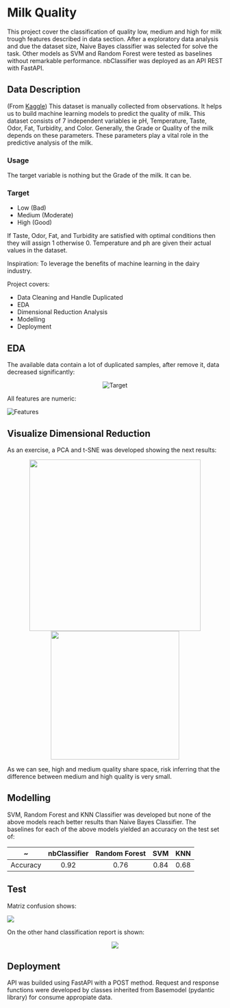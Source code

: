 # Milk Quality
This project cover the classification of quality low, medium
and high for milk trough features described in data section. After a exploratory data analysis and due the dataset size, Naive Bayes classifier was selected for solve the task. Other models  as SVM and Random Forest were tested as baselines without remarkable performance. nbClassifier was deployed as an API REST with FastAPI. 

## Data Description
(From [Kaggle](https://www.kaggle.com/datasets/cpluzshrijayan/milkquality/data))
This dataset is manually collected from observations. It helps us to build machine learning models to predict the quality of milk.
This dataset consists of 7 independent variables ie pH, Temperature, Taste, Odor, Fat, Turbidity, and Color.
Generally, the Grade or Quality of the milk depends on these parameters. These parameters play a vital role in the predictive analysis of the milk.

### Usage
The target variable is nothing but the Grade of the milk. It can be.

### Target

- Low (Bad)
- Medium (Moderate)
- High (Good)


If Taste, Odor, Fat, and Turbidity are satisfied with optimal conditions then they will assign 1 otherwise 0.
Temperature and ph are given their actual values in the dataset.

Inspiration: To leverage the benefits of machine learning in the dairy industry.

Project covers:
- Data Cleaning and Handle Duplicated
- EDA
- Dimensional Reduction Analysis
- Modelling
- Deployment

## EDA
The available data contain a lot of duplicated samples, after remove it, data decreased significantly:

<div align="center">
  
![Target](reports/target_proportion.png)
</div>

All features are numeric:

![Features](reports/histogram_matrix.png)

## Visualize Dimensional Reduction
As an exercise, a PCA and t-SNE was developed showing the next results:

<p align="middle"> 
  <img src="reports\Projections from PCA 3D.png" width="400" />
  <img src="reports\Projections from t-SNE 3D.png" width="300" />
</p>

As we can see, high and medium quality share space, risk inferring that the difference between medium and high quality is very small.

## Modelling
SVM, Random Forest and KNN Classifier was developed but none of the above models reach better results than Naive Bayes Classifier. The baselines for each of the above models yielded an accuracy on the test set of:
<div align="center">

~           |nbClassifier   |Random Forest  |SVM           |KNN|
:----------:|:-------------:|:-------------:|:-------------:|:-------------:
Accuracy    | 0.92          |0.76           |0.84          |0.68|
</div>

## Test
Matriz confusion shows:

![](reports/plotly_cm.png)

On the other hand classification report is shown:

<div align="center">

![](reports/cr_test.png)

</div>

## Deployment

API was builded using FastAPI with a POST method. Request and response functions were developed by classes inherited from Basemodel (pydantic library) for consume appropiate data. 

